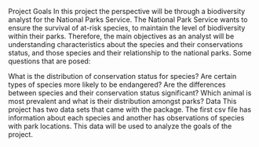 Project Goals
In this project the perspective will be through a biodiversity analyst for the National Parks Service. The National Park Service wants to ensure the survival of at-risk species, to maintain the level of biodiversity within their parks. Therefore, the main objectives as an analyst will be understanding characteristics about the species and their conservations status, and those species and their relationship to the national parks. Some questions that are posed:

What is the distribution of conservation status for species?
Are certain types of species more likely to be endangered?
Are the differences between species and their conservation status significant?
Which animal is most prevalent and what is their distribution amongst parks?
Data
This project has two data sets that came with the package. The first csv file has information about each species and another has observations of species with park locations. This data will be used to analyze the goals of the project.
